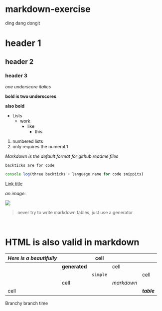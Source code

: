 # markdown-exercise

ding dang dongit 

# header 1
## header 2
### header 3

_one underscore italics_

__bold is two underscores__

**also bold**

- Lists
    * work 
        * like  
            * this

1) numbered lists 
1) only requires the numeral 1

_Markdown is the default format for github readme files_

` backticks are for code `

``` js
console log(three backticks + language name for code snippits)
``` 
[Link title](http://www.google.com)

_an image:_

![](https://p.bigstockphoto.com/vVu7XprxSayr867oA3KQ_bigstock-Colorful-fruit-pattern-of-fres-282127069.jpg)

>never try to write  markdown tables, just use a generator

<p><br>
<h1>HTML is also valid in markdown</h1>


| _Here is a beautifully_ 	|               	| cell     	|            	|             	|
|-------------------------	|---------------	|----------	|------------	|-------------	|
|                         	| __generated__ 	|          	| cell       	|             	|
|                         	|               	| `simple` 	|            	| cell        	|
|                         	| cell          	|          	| *markdown* 	|             	|
| cell                    	|               	|          	|            	| ***table*** 	|


Branchy branch time
